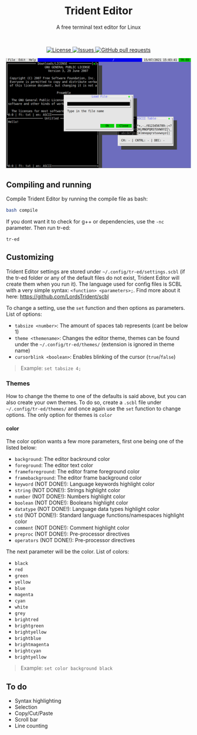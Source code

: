 <h1 align="center">Trident Editor</h2>
<p align="center">A free terminal text editor for Linux</p>
<br>
<p align="center">
	<a href="./LICENSE">
		<img alt="License" src="GNU?color=0088ff"/>
	</a>
	<a href="https://github.com/LordsTrident/trident-editor/issues">
		<img alt="Issues" src="https://img.shields.io/github/issues/LordsTrident/trident-editor?color=0088ff"/>
	</a>
	<a href="https://github.com/LordsTrident/trident-editor/pulls">
		<img alt="GitHub pull requests" src="https://img.shields.io/github/issues-pr/LordsTrident/trident-editor?color=0088ff"/>
	</a>
</p>

<img src="pic/img.png"/>

## Compiling and running
Compile Trident Editor by running the compile file as bash:
```sh
bash compile
```
If you dont want it to check for g++ or dependencies, use the `-nc` parameter.
Then run tr-ed:
```
tr-ed
```

## Customizing
Trident Editor settings are stored under `~/.config/tr-ed/settings.scbl` (if the tr-ed folder or any of the default files do not exist, Trident Editor will create them when you run it).
The language used for config files is SCBL with a very simple syntax: `<function> <parameters>;`.
Find more about it here: https://github.com/LordsTrident/scbl

To change a setting, use the `set` function and then options as parameters. List of options:
- `tabsize <number>`: The amount of spaces tab represents (cant be below 1)
- `theme <themename>`: Changes the editor theme, themes can be found under the `~/.config/tr-ed/themes/` (extension is ignored in theme name)
- `cursorblink <boolean>`: Enables blinking of the cursor (`true`/`false`)

> Example: `set tabsize 4;`

### Themes
How to change the theme to one of the defaults is said above, but you can also create your own themes.
To do so, create a `.scbl` file under `~/.config/tr-ed/themes/` and once again use the `set` function to change options. The only option for themes is `color`

#### color
The color option wants a few more parameters, first one being one of the listed below:
- `background`: The editor backround color
- `foreground`: The editor text color
- `frameforeground`: The editor frame foreground color
- `framebackground`: The editor frame background color
- `keyword` (NOT DONE!): Language keywords highlight color
- `string` (NOT DONE!): Strings highlight color
- `number` (NOT DONE!): Numbers highlight color
- `boolean` (NOT DONE!): Booleans highlight color
- `datatype` (NOT DONE!): Language data types highlight color
- `std` (NOT DONE!): Standard language functions/namespaces highlight color
- `comment` (NOT DONE!): Comment highlight color
- `preproc` (NOT DONE!): Pre-processor directives
- `operators` (NOT DONE!): Pre-processor directives

The next parameter will be the color. List of colors:
- `black`
- `red`
- `green`
- `yellow`
- `blue`
- `magenta`
- `cyan`
- `white`
- `grey`
- `brightred`
- `brightgreen`
- `brightyellow`
- `brightblue`
- `brightmagenta`
- `brightcyan`
- `brightyellow`

> Example: `set color background black`

## To do
- Syntax highlighting
- Selection
- Copy/Cut/Paste
- Scroll bar
- Line counting
